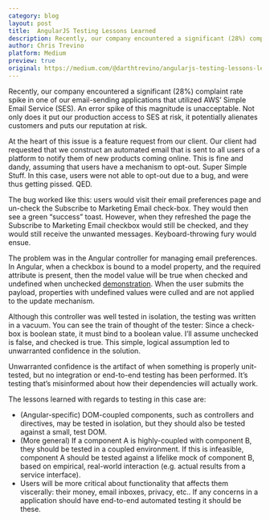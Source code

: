 ```yaml
---
category: blog
layout: post
title:  AngularJS Testing Lessons Learned
description: Recently, our company encountered a significant (28%) complaint rate spike in one of our email-sending applications that utilized AWS’ Simple Email Service (SES). An error spike of this magnitude is unacceptable.
author: Chris Trevino
platform: Medium
preview: true
original: https://medium.com/@darthtrevino/angularjs-testing-lessons-learned-14a5d1e17f3
---
```


Recently, our company encountered a significant (28%) complaint rate spike in one of our email-sending applications that utilized AWS’ Simple Email Service (SES). An error spike of this magnitude is unacceptable. Not only does it put our production access to SES at risk, it potentially alienates customers and puts our reputation at risk.

At the heart of this issue is a feature request from our client. Our client had requested that we construct an automated email that is sent to all users of a platform to notify them of new products coming online. This is fine and dandy, assuming that users have a mechanism to opt-out. Super Simple Stuff. In this case, users were not able to opt-out due to a bug, and were thus getting pissed. QED.

The bug worked like this: users would visit their email preferences page and un-check the Subscribe to Marketing Email check-box. They would then see a green “success” toast. However, when they refreshed the page the Subscribe to Marketing Email checkbox would still be checked, and they would still receive the unwanted messages. Keyboard-throwing fury would ensue.

The problem was in the Angular controller for managing email preferences. In Angular, when a checkbox is bound to a model property, and the required attribute is present, then the model value will be true when checked and undefined when unchecked [demonstration](https://jsfiddle.net/darthtrevino/k5fa5qkf/1/). When the user submits the payload, properties with undefined values were culled and are not applied to the update mechanism.

Although this controller was well tested in isolation, the testing was written in a vacuum. You can see the train of thought of the tester: Since a check-box is boolean state, it must bind to a boolean value. I’ll assume unchecked is false, and checked is true. This simple, logical assumption led to unwarranted confidence in the solution.

Unwarranted confidence is the artifact of when something is properly unit-tested, but no integration or end-to-end testing has been performed. It’s testing that’s misinformed about how their dependencies will actually work.

The lessons learned with regards to testing in this case are:

* (Angular-specific) DOM-coupled components, such as controllers and directives, may be tested in isolation, but they should also be tested against a small, test DOM.
* (More general) If a component A is highly-coupled with component B, they should be tested in a coupled environment. If this is infeasible, component A should be tested against a lifelike mock of component B, based on empirical, real-world interaction (e.g. actual results from a service interface).
* Users will be more critical about functionality that affects them viscerally: their money, email inboxes, privacy, etc.. If any concerns in a application should have end-to-end automated testing it should be these.
